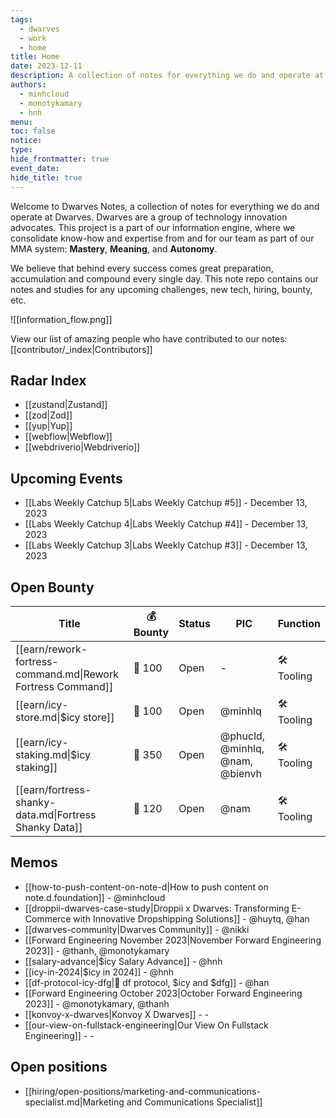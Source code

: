 ```yaml
---
tags:
  - dwarves
  - work
  - home
title: Home
date: 2023-12-11
description: A collection of notes for everything we do and operate at Dwarves. This is where we keep our internal notes.
authors:
  - minhcloud
  - monotykamary
  - hnh
menu:
toc: false
notice:
type:
hide_frontmatter: true
event_date:
hide_title: true
---
```


Welcome to Dwarves Notes, a collection of notes for everything we do and operate at Dwarves. Dwarves are a group of technology innovation advocates. This project is a part of our information engine, where we consolidate know-how and expertise from and for our team as part of our MMA system: **Mastery**, **Meaning**, and **Autonomy**.

We believe that behind every success comes great preparation, accumulation and compound every single day. This note repo contains our notes and studies for any upcoming challenges, new tech, hiring, bounty, etc.

![[information_flow.png]]

View our list of amazing people who have contributed to our notes: [[contributor/_index|Contributors]]

## Radar Index

- [[zustand|Zustand]]
- [[zod|Zod]]
- [[yup|Yup]]
- [[webflow|Webflow]]
- [[webdriverio|Webdriverio]]
## Upcoming Events

- [[Labs Weekly Catchup 5|Labs Weekly Catchup #5]] - December 13, 2023
- [[Labs Weekly Catchup 4|Labs Weekly Catchup #4]] - December 13, 2023
- [[Labs Weekly Catchup 3|Labs Weekly Catchup #3]] - December 13, 2023

## Open Bounty

| Title                                                        | 💰 Bounty | Status | PIC                             | Function   |
| ------------------------------------------------------------ | --------- | ------ | ------------------------------- | ---------- |
| [[earn/rework-fortress-command.md\|Rework Fortress Command]] | 🧊 100    | Open   | \-                              | 🛠️ Tooling |
| [[earn/icy-store.md\|$icy store]]                            | 🧊 100    | Open   | @minhlq                         | 🛠️ Tooling |
| [[earn/icy-staking.md\|$icy staking]]                        | 🧊 350    | Open   | @phucld, @minhlq, @nam, @bienvh | 🛠️ Tooling |
| [[earn/fortress-shanky-data.md\|Fortress Shanky Data]]       | 🧊 120    | Open   | @nam                            | 🛠️ Tooling |
## Memos

- [[how-to-push-content-on-note-d|How to push content on note.d.foundation]] - @minhcloud
- [[droppii-dwarves-case-study|Droppii x Dwarves: Transforming E-Commerce with Innovative Dropshipping Solutions]] - @huytq, @han
- [[dwarves-community|Dwarves Community]] - @nikki
- [[Forward Engineering November 2023|November Forward Engineering 2023]] - @thanh, @monotykamary
- [[salary-advance|$icy Salary Advance]] - @hnh
- [[icy-in-2024|$icy in 2024]] - @hnh
- [[df-protocol-icy-dfg|💠 df protocol, $icy and $dfg]] - @han
- [[Forward Engineering October 2023|October Forward Engineering 2023]] - @monotykamary, @thanh
- [[konvoy-x-dwarves|Konvoy X Dwarves]] - \-
- [[our-view-on-fullstack-engineering|Our View On Fullstack Engineering]] - \-

## Open positions

- [[hiring/open-positions/marketing-and-communications-specialist.md|Marketing and Communications Specialist]]
